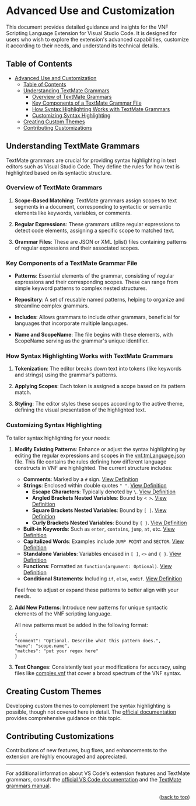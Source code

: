 # Advanced Use and Customization

This document provides detailed guidance and insights for the VNF Scripting Language Extension for Visual Studio Code. It is designed for users who wish to explore the extension's advanced capabilities, customize it according to their needs, and understand its technical details.

## Table of Contents
- [Advanced Use and Customization](#advanced-use-and-customization)
  - [Table of Contents](#table-of-contents)
  - [Understanding TextMate Grammars](#understanding-textmate-grammars)
    - [Overview of TextMate Grammars](#overview-of-textmate-grammars)
    - [Key Components of a TextMate Grammar File](#key-components-of-a-textmate-grammar-file)
    - [How Syntax Highlighting Works with TextMate Grammars](#how-syntax-highlighting-works-with-textmate-grammars)
    - [Customizing Syntax Highlighting](#customizing-syntax-highlighting)
  - [Creating Custom Themes](#creating-custom-themes)
  - [Contributing Customizations](#contributing-customizations)

## Understanding TextMate Grammars

TextMate grammars are crucial for providing syntax highlighting in text editors such as Visual Studio Code. They define the rules for how text is highlighted based on its syntactic structure.

### Overview of TextMate Grammars

1. **Scope-Based Matching**: TextMate grammars assign scopes to text segments in a document, corresponding to syntactic or semantic elements like keywords, variables, or comments.

2. **Regular Expressions**: These grammars utilize regular expressions to detect code elements, assigning a specific scope to matched text.

3. **Grammar Files**: These are JSON or XML (plist) files containing patterns of regular expressions and their associated scopes.

### Key Components of a TextMate Grammar File

- **Patterns**: Essential elements of the grammar, consisting of regular expressions and their corresponding scopes. These can range from simple keyword patterns to complex nested structures.

- **Repository**: A set of reusable named patterns, helping to organize and streamline complex grammars.

- **Includes**: Allows grammars to include other grammars, beneficial for languages that incorporate multiple languages.

- **Name and ScopeName**: The file begins with these elements, with ScopeName serving as the grammar's unique identifier.

### How Syntax Highlighting Works with TextMate Grammars

1. **Tokenization**: The editor breaks down text into tokens (like keywords and strings) using the grammar's patterns.

2. **Applying Scopes**: Each token is assigned a scope based on its pattern match.

3. **Styling**: The editor styles these scopes according to the active theme, defining the visual presentation of the highlighted text.

### Customizing Syntax Highlighting

To tailor syntax highlighting for your needs:

1. **Modify Existing Patterns**: Enhance or adjust the syntax highlighting by editing the regular expressions and scopes in the [vnf.tmLanguage.json](syntaxes/vnf.tmLanguage.json) file. This file contains the rules defining how different language constructs in VNF are highlighted. The current structure includes:

    - **Comments**: Marked by a `#` sign. [View Definition](https://github.com/ev3rest/vnf-scripting-language/blob/759d295568083007eda197f88d8fbd66d1231f59/syntaxes/vnf.tmLanguage.json#L7)
    - **Strings**: Enclosed within double quotes `" "`. [View Definition](https://github.com/ev3rest/vnf-scripting-language/blob/759d295568083007eda197f88d8fbd66d1231f59/syntaxes/vnf.tmLanguage.json#L12)
      - **Escape Characters**: Typically denoted by `\`. [View Definition](https://github.com/ev3rest/vnf-scripting-language/blob/759d295568083007eda197f88d8fbd66d1231f59/syntaxes/vnf.tmLanguage.json#L18)
      - **Angled Brackets Nested Variables**: Bound by `< >`. [View Definition](https://github.com/ev3rest/vnf-scripting-language/blob/759d295568083007eda197f88d8fbd66d1231f59/syntaxes/vnf.tmLanguage.json#L23)
      - **Square Brackets Nested Variables**: Bound by `[ ]`. [View Definition](https://github.com/ev3rest/vnf-scripting-language/blob/759d295568083007eda197f88d8fbd66d1231f59/syntaxes/vnf.tmLanguage.json#L33)
      - **Curly Brackets Nested Variables**: Bound by `{ }`. [View Definition](https://github.com/ev3rest/vnf-scripting-language/blob/759d295568083007eda197f88d8fbd66d1231f59/syntaxes/vnf.tmLanguage.json#L43)
    - **Built-in Keywords**: Such as `enter`, `contains`, `jump`, `at`, etc. [View Definition](https://github.com/ev3rest/vnf-scripting-language/blob/759d295568083007eda197f88d8fbd66d1231f59/syntaxes/vnf.tmLanguage.json#L55)
    - **Capitalized Words**: Examples include `JUMP POINT` and `SECTOR`. [View Definition](https://github.com/ev3rest/vnf-scripting-language/blob/759d295568083007eda197f88d8fbd66d1231f59/syntaxes/vnf.tmLanguage.json#L60)
    - **Standalone Variables**: Variables encased in `[ ]`, `<>` and `{ }`. [View Definition](https://github.com/ev3rest/vnf-scripting-language/blob/759d295568083007eda197f88d8fbd66d1231f59/syntaxes/vnf.tmLanguage.json#L65)
    - **Functions**: Formatted as `function(argument: Optional)`. [View Definition](https://github.com/ev3rest/vnf-scripting-language/blob/759d295568083007eda197f88d8fbd66d1231f59/syntaxes/vnf.tmLanguage.json#L82)
    - **Conditional Statements**: Including `if`, `else`, `endif`. [View Definition](https://github.com/ev3rest/vnf-scripting-language/blob/759d295568083007eda197f88d8fbd66d1231f59/syntaxes/vnf.tmLanguage.json#L87)
    
    Feel free to adjust or expand these patterns to better align with your needs.

2. **Add New Patterns**: Introduce new patterns for unique syntactic elements of the VNF scripting language.

    All new patterns must be added in the following format:
    ```
    {
    "comment": "Optional. Describe what this pattern does.",
    "name": "scope.name",
    "matches": "put your regex here"
    }
    ```

3. **Test Changes**: Consistently test your modifications for accuracy, using files like [complex.vnf](examples/complex.vnf) that cover a broad spectrum of the VNF syntax.

## Creating Custom Themes

Developing custom themes to complement the syntax highlighting is possible, though not covered here in detail. The [official documentation](https://code.visualstudio.com/api/extension-guides/color-theme#syntax-colors) provides comprehensive guidance on this topic.

## Contributing Customizations

Contributions of new features, bug fixes, and enhancements to the extension are highly encouraged and appreciated.

---

For additional information about VS Code's extension features and TextMate grammars, consult the [official VS Code documentation](https://code.visualstudio.com/api/language-extensions/syntax-highlight-guide) and the [TextMate grammars manual](https://macromates.com/manual/en/language_grammars).

<p align="right">(<a href="#advanced-use-and-customization">back to top</a>)</p>
